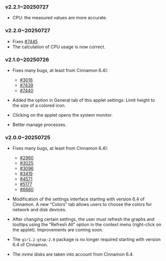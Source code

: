 ### v2.2.1~20250727
  * CPU: the measured values are more accurate.

### v2.2.0~20250727
  * Fixes [#7445](https://github.com/linuxmint/cinnamon-spices-applets/issues/7445)
  * The calculation of CPU usage is now correct.

### v2.1.0~20250726
  * Fixes many bugs, at least from Cinnamon 6.4):
    * [#3016](https://github.com/linuxmint/cinnamon-spices-applets/issues/3016)
    * [#7439](https://github.com/linuxmint/cinnamon-spices-applets/issues/7439)
    * [#7440](https://github.com/linuxmint/cinnamon-spices-applets/issues/7440)

  * Added the option in General tab of this applet settings: Limit height to the size of a colored icon.

  * Clicking on the applet opens the system monitor.

  * Better manage processes.

### v2.0.0~20250725

  * Fixes many bugs, at least from Cinnamon 6.4): 
    * [#2960](https://github.com/linuxmint/cinnamon-spices-applets/issues/2960)
    * [#3025](https://github.com/linuxmint/cinnamon-spices-applets/issues/3025)
    * [#3096](https://github.com/linuxmint/cinnamon-spices-applets/issues/3096)
    * [#3419](https://github.com/linuxmint/cinnamon-spices-applets/issues/3419)
    * [#4571](https://github.com/linuxmint/cinnamon-spices-applets/issues/4571)
    * [#5177](https://github.com/linuxmint/cinnamon-spices-applets/issues/5177)
    * [#6660](https://github.com/linuxmint/cinnamon-spices-applets/issues/6660)

  * Modification of the settings interface starting with version 6.4 of Cinnamon. A new “Colors” tab allows users to choose the colors for network and disk devices.

  * After changing certain settings, the user must refresh the graphs and tooltips using the “Refresh All” option in the context menu (right-click on the applet). Improvements are coming soon.

  * The `gir1.2-gtop-2.0` package is no longer required starting with version 6.4 of Cinnamon.

  * The *nvme* disks are taken into account from Cinnamon 6.4.
